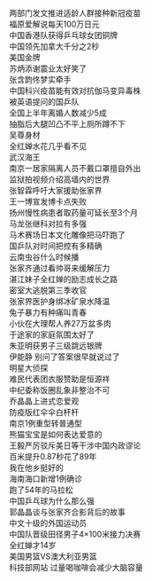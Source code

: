 两部门发文推进适龄人群接种新冠疫苗  
福原爱解说每天100万日元  
中国香港队获得乒乓球女团铜牌  
中国领先加拿大千分之2秒  
美国金牌  
苏炳添谢震业太好笑了  
张含韵佟梦实牵手  
中国科兴疫苗能有效对抗伽马变异毒株  
被英语提问的国乒队  
全国上半年离婚人数减少5成  
抽脂后大腿凹凸不平上厕所蹲不下  
吴尊身材  
全红婵水花几乎看不见  
武汉海王  
南京一居家隔离人员不戴口罩擅自外出  
监狱拍视频介绍高墙内的世界  
张智霖呼吁大家援助张家界  
王一博宣发博卡点失败  
扬州慢性病患者取药量可延长至3个月  
马龙张继科对拉有多强  
马术赛场日本文化雕像把马吓跑了  
国乒队对时间把控有多精确  
云南虫谷什么时候播  
张家齐通过看帅哥来缓解压力  
湛江妹子全红婵的励志成长之路  
密室大逃脱第三季收官  
张家界医护身绑冰矿泉水降温  
兔子暴力有种痛叫青春  
小伙在大理帮人养27万盆多肉  
于途家的家庭氛围太好了  
朱亚明获男子三级跳远银牌  
伊能静 别问了答案很早就说过了  
明星大侦探  
难民代表团衣服赞助是恒源祥  
中纪委称饭圈乱象非整治不可  
乔晶晶上进式恋爱观  
防疫版红伞伞白杆杆  
南京1例重型转普通型  
熊猫宝宝是如何表达爱意的  
王毅严厉驳斥美日等干涉中国内政谬论  
百米提升0.87秒花了89年  
我在他乡挺好的  
海南海口新增1例确诊  
跑了54年的马拉松  
中国乒乓球为什么那么强  
郭晶晶谈与张家齐合影背后的故事  
中文十级的外国运动员  
中国队晋级田径男子4×100米接力决赛  
全红婵才14岁  
美国男篮VS澳大利亚男篮  
科技部网站 过量喝咖啡会减少大脑容量  

